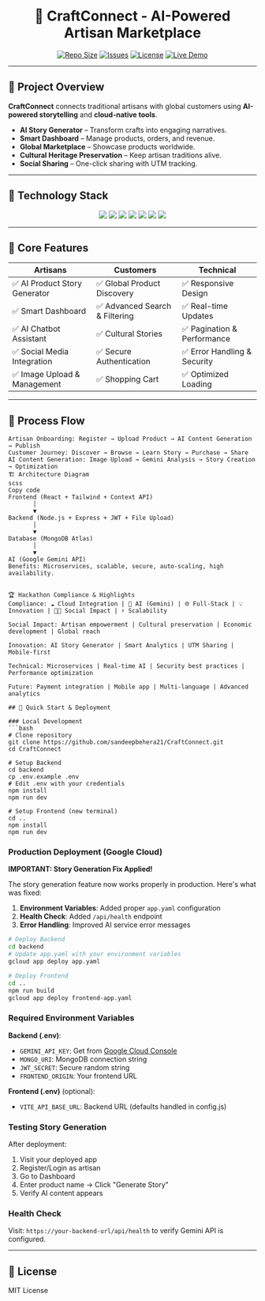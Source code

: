 
<h1 align="center">🎨 CraftConnect - AI-Powered Artisan Marketplace</h1>

<p align="center">
  <a href="https://github.com/sandeepbehera21/CraftConnect"><img src="https://img.shields.io/github/repo-size/sandeepbehera21/CraftConnect?color=blue" alt="Repo Size"></a>
  <a href="https://github.com/sandeepbehera21/CraftConnect/issues"><img src="https://img.shields.io/github/issues/sandeepbehera21/CraftConnect" alt="Issues"></a>
  <a href="https://github.com/sandeepbehera21/CraftConnect/blob/main/LICENSE"><img src="https://img.shields.io/badge/License-MIT-green" alt="License"></a>
  <a href="https://craftconnect-hackathon-2025.uc.r.appspot.com"><img src="https://img.shields.io/badge/Live%20Demo-Click%20Here-blueviolet" alt="Live Demo"></a>
</p>

---

## 🚀 Project Overview
**CraftConnect** connects traditional artisans with global customers using **AI-powered storytelling** and **cloud-native tools**.

- **AI Story Generator** – Transform crafts into engaging narratives.
- **Smart Dashboard** – Manage products, orders, and revenue.
- **Global Marketplace** – Showcase products worldwide.
- **Cultural Heritage Preservation** – Keep artisan traditions alive.
- **Social Sharing** – One-click sharing with UTM tracking.

---

## 🎨 Technology Stack

<p align="center">
  <img src="https://img.shields.io/badge/React-61DAFB?style=for-the-badge&logo=react&logoColor=black"/>
  <img src="https://img.shields.io/badge/Node.js-339933?style=for-the-badge&logo=node.js&logoColor=white"/>
  <img src="https://img.shields.io/badge/MongoDB-47A248?style=for-the-badge&logo=mongodb&logoColor=white"/>
  <img src="https://img.shields.io/badge/Express.js-000000?style=for-the-badge&logo=express&logoColor=white"/>
  <img src="https://img.shields.io/badge/TailwindCSS-38B2AC?style=for-the-badge&logo=tailwind-css&logoColor=white"/>
  <img src="https://img.shields.io/badge/Google_Cloud-4285F4?style=for-the-badge&logo=google-cloud&logoColor=white"/>
  <img src="https://img.shields.io/badge/Gemini_API-FF9900?style=for-the-badge&logo=google&logoColor=white"/>
</p>

---

## 🎯 Core Features

| Artisans | Customers | Technical |
|----------|-----------|-----------|
| ✅ AI Product Story Generator | ✅ Global Product Discovery | ✅ Responsive Design |
| ✅ Smart Dashboard | ✅ Advanced Search & Filtering | ✅ Real-time Updates |
| ✅ AI Chatbot Assistant | ✅ Cultural Stories | ✅ Pagination & Performance |
| ✅ Social Media Integration | ✅ Secure Authentication | ✅ Error Handling & Security |
| ✅ Image Upload & Management | ✅ Shopping Cart | ✅ Optimized Loading |

---

## 🔄 Process Flow

```text
Artisan Onboarding: Register → Upload Product → AI Content Generation → Publish
Customer Journey: Discover → Browse → Learn Story → Purchase → Share
AI Content Generation: Image Upload → Gemini Analysis → Story Creation → Optimization
🏗️ Architecture Diagram
scss
Copy code
Frontend (React + Tailwind + Context API)
       │
       ▼
Backend (Node.js + Express + JWT + File Upload)
       │
       ▼
Database (MongoDB Atlas)
       │
       ▼
AI (Google Gemini API)
Benefits: Microservices, scalable, secure, auto-scaling, high availability.


🏆 Hackathon Compliance & Highlights
Compliance: ☁️ Cloud Integration | 🤖 AI (Gemini) | 🌐 Full-Stack | 💡 Innovation | 👩‍🎨 Social Impact | ⚡ Scalability

Social Impact: Artisan empowerment | Cultural preservation | Economic development | Global reach

Innovation: AI Story Generator | Smart Analytics | UTM Sharing | Mobile-first

Technical: Microservices | Real-time AI | Security best practices | Performance optimization

Future: Payment integration | Mobile app | Multi-language | Advanced analytics

## 🚀 Quick Start & Deployment

### Local Development
```bash
# Clone repository
git clone https://github.com/sandeepbehera21/CraftConnect.git
cd CraftConnect

# Setup Backend
cd backend
cp .env.example .env
# Edit .env with your credentials
npm install
npm run dev

# Setup Frontend (new terminal)
cd ..
npm install
npm run dev
```

### Production Deployment (Google Cloud)

**IMPORTANT: Story Generation Fix Applied!**

The story generation feature now works properly in production. Here's what was fixed:

1. **Environment Variables**: Added proper `app.yaml` configuration
2. **Health Check**: Added `/api/health` endpoint
3. **Error Handling**: Improved AI service error messages

```bash
# Deploy Backend
cd backend
# Update app.yaml with your environment variables
gcloud app deploy app.yaml

# Deploy Frontend
cd ..
npm run build
gcloud app deploy frontend-app.yaml
```

### Required Environment Variables

**Backend (.env)**:
- `GEMINI_API_KEY`: Get from [Google Cloud Console](https://console.cloud.google.com/apis/credentials)
- `MONGO_URI`: MongoDB connection string
- `JWT_SECRET`: Secure random string
- `FRONTEND_ORIGIN`: Your frontend URL

**Frontend (.env)** (optional):
- `VITE_API_BASE_URL`: Backend URL (defaults handled in config.js)

### Testing Story Generation

After deployment:
1. Visit your deployed app
2. Register/Login as artisan
3. Go to Dashboard
4. Enter product name → Click "Generate Story"
5. Verify AI content appears

### Health Check
Visit: `https://your-backend-url/api/health` to verify Gemini API is configured.

---

## 📜 License
MIT License



